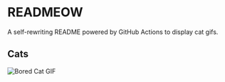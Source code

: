 # READMEOW

A self-rewriting README powered by GitHub Actions to display cat gifs.

## Cats

![Bored Cat GIF](https://media1.giphy.com/media/v1.Y2lkPTlhY2QwMmRhamRhY2ppczZ6NGR3cXJ6a29kOXRhcTltaGRzazRndDY4ejg5anl1YyZlcD12MV9naWZzX3NlYXJjaCZjdD1n/mlvseq9yvZhba/200.gif)
